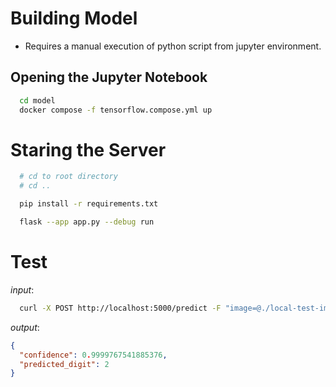 # Building Model
- Requires a manual execution of python script from jupyter environment.

## Opening the Jupyter Notebook
```bash
  cd model
  docker compose -f tensorflow.compose.yml up
```

# Staring the Server

```bash
  # cd to root directory
  # cd ..  

  pip install -r requirements.txt

  flask --app app.py --debug run
```

# Test

*input*:
```bash
  curl -X POST http://localhost:5000/predict -F "image=@./local-test-image/2.png"
```

*output*:
```json
{
  "confidence": 0.9999767541885376,
  "predicted_digit": 2
}
```

